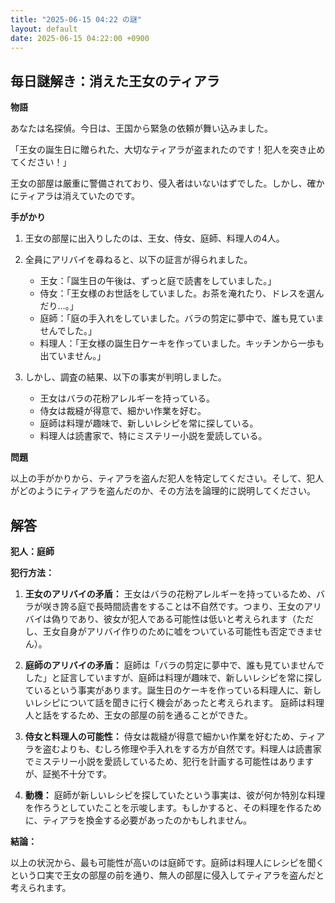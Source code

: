 ```yaml
---
title: "2025-06-15 04:22 の謎"
layout: default
date: 2025-06-15 04:22:00 +0900
---
```

## 毎日謎解き：消えた王女のティアラ

**物語**

あなたは名探偵。今日は、王国から緊急の依頼が舞い込みました。

「王女の誕生日に贈られた、大切なティアラが盗まれたのです！犯人を突き止めてください！」

王女の部屋は厳重に警備されており、侵入者はいないはずでした。しかし、確かにティアラは消えていたのです。

**手がかり**

1.  王女の部屋に出入りしたのは、王女、侍女、庭師、料理人の4人。
2.  全員にアリバイを尋ねると、以下の証言が得られました。

    *   王女：「誕生日の午後は、ずっと庭で読書をしていました。」
    *   侍女：「王女様のお世話をしていました。お茶を淹れたり、ドレスを選んだり…。」
    *   庭師：「庭の手入れをしていました。バラの剪定に夢中で、誰も見ていませんでした。」
    *   料理人：「王女様の誕生日ケーキを作っていました。キッチンから一歩も出ていません。」
3.  しかし、調査の結果、以下の事実が判明しました。

    *   王女はバラの花粉アレルギーを持っている。
    *   侍女は裁縫が得意で、細かい作業を好む。
    *   庭師は料理が趣味で、新しいレシピを常に探している。
    *   料理人は読書家で、特にミステリー小説を愛読している。

**問題**

以上の手がかりから、ティアラを盗んだ犯人を特定してください。そして、犯人がどのようにティアラを盗んだのか、その方法を論理的に説明してください。

## 解答

**犯人：庭師**

**犯行方法：**

1.  **王女のアリバイの矛盾：** 王女はバラの花粉アレルギーを持っているため、バラが咲き誇る庭で長時間読書をすることは不自然です。つまり、王女のアリバイは偽りであり、彼女が犯人である可能性は低いと考えられます（ただし、王女自身がアリバイ作りのために嘘をついている可能性も否定できません）。

2.  **庭師のアリバイの矛盾：** 庭師は「バラの剪定に夢中で、誰も見ていませんでした」と証言していますが、庭師は料理が趣味で、新しいレシピを常に探しているという事実があります。誕生日のケーキを作っている料理人に、新しいレシピについて話を聞きに行く機会があったと考えられます。
    庭師は料理人と話をするため、王女の部屋の前を通ることができた。

3.  **侍女と料理人の可能性：** 侍女は裁縫が得意で細かい作業を好むため、ティアラを盗むよりも、むしろ修理や手入れをする方が自然です。料理人は読書家でミステリー小説を愛読しているため、犯行を計画する可能性はありますが、証拠不十分です。

4.  **動機：** 庭師が新しいレシピを探していたという事実は、彼が何か特別な料理を作ろうとしていたことを示唆します。もしかすると、その料理を作るために、ティアラを換金する必要があったのかもしれません。

**結論：**

以上の状況から、最も可能性が高いのは庭師です。庭師は料理人にレシピを聞くという口実で王女の部屋の前を通り、無人の部屋に侵入してティアラを盗んだと考えられます。
